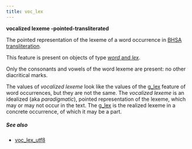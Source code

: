 ```yaml
---
title: voc_lex
---
```


**vocalized lexeme -pointed-transliterated**

The pointed representation of the lexeme of a word occurrence in 
[BHSA transliteration]({{tfd}}/writing/hebrew.html).

This feature is present on objects of type [*word* and *lex*](otype.md).

Only the consonants and vowels of the word lexeme are present: no other diacritical marks.

The values of *vocalized lexeme* look like the values of the [g_lex](g_lex.md) feature
of word occurrences, but they are not the same.
The *vocalized lexeme* is an idealized (aka *paradigmatic*), pointed representation of the lexeme,
which may or may not occur in the text.
The [g_lex](g_lex.md) is the realized lexeme in a concrete occurrence, of which it may be a part.

##### See also

* [voc_lex_utf8](voc_lex_utf8.md)
